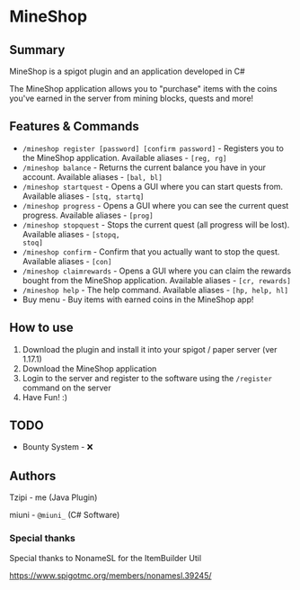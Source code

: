 # MineShop

## Summary

MineShop is a spigot plugin and an application developed in C#

The MineShop application allows you to "purchase" items with the coins you've earned in the server from mining blocks, quests and more!

## Features & Commands

- <code>/mineshop register [password] [confirm password]</code> - Registers you to the MineShop application. Available aliases - <code>[reg, rg]</code> 
- <code>/mineshop balance</code> - Returns the current balance you have in your account. Available aliases - <code>[bal, bl]</code>
- <code>/mineshop startquest</code> - Opens a GUI where you can start quests from. Available aliases - <code>[stq, startq]</code>
- <code>/mineshop progress</code> - Opens a GUI where you can see the current quest progress. Available aliases - <code>[prog]</code>
- <code>/mineshop stopquest</code> - Stops the current quest (all progress will be lost). Available aliases - <code>[stopq, stoq]</code>
- <code>/mineshop confirm</code> - Confirm that you actually want to stop the quest. Available aliases - <code>[con]</code>
- <code>/mineshop claimrewards</code> - Opens a GUI where you can claim the rewards bought from the MineShop application. Available aliases - <code>[cr, rewards]</code>
- <code>/mineshop help</code> - The help command. Available aliases - <code>[hp, help, hl]</code>
- Buy menu - Buy items with earned coins in the MineShop app!

## How to use

1. Download the plugin and install it into your spigot / paper server (ver 1.17.1)
2. Download the MineShop application
3. Login to the server and register to the software using the <code>/register</code> command on the server
4. Have Fun! :)


## TODO
- Bounty System - ❌	

## Authors

Tzipi - me (Java Plugin)

miuni - <code>@miuni_</code> (C# Software)

### Special thanks

Special thanks to NonameSL for the ItemBuilder Util

https://www.spigotmc.org/members/nonamesl.39245/

